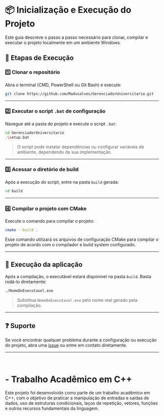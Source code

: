

# 📦 Inicialização e Execução do Projeto

Este guia descreve o passo a passo necessário para clonar, compilar e executar o projeto localmente em um ambiente Windows.

## 🚀 Etapas de Execução

### 1️⃣ Clonar o repositório

Abra o terminal (CMD, PowerShell ou Git Bash) e execute:

```bash
git clone https://github.com/Madusalves/GerenciadorUniversitario.git
```


---

### 2️⃣ Executar o script `.bat` de configuração

Navegue até a pasta do projeto e execute o script `.bat`:

```bash
cd GerenciadorUniversitario
.\setup.bat
```

> O script pode instalar dependências ou configurar variáveis de ambiente, dependendo da sua implementação.

---

### 3️⃣ Acessar o diretório de build

Após a execução do script, entre na pasta `build` gerada:

```bash
cd build
```

---

### 4️⃣ Compilar o projeto com CMake

Execute o comando para compilar o projeto:

```bash
cmake --build .
```

Esse comando utilizará os arquivos de configuração CMake para compilar o projeto de acordo com o compilador e build system configurado.

---

## 🧪 Execução da aplicação

Após a compilação, o executável estará disponível na pasta `build`. Basta rodá-lo diretamente:

```bash
./NomeDoExecutavel.exe
```

> Substitua `NomeDoExecutavel.exe` pelo nome real gerado pela compilação.

---

## ❓ Suporte

Se você encontrar qualquer problema durante a configuração ou execução do projeto, abra uma [issue](https://github.com/seu-usuario/seu-repositorio/issues) ou entre em contato diretamente.

---

<br>





# - Trabalho Acadêmico em C++

Este projeto foi desenvolvido como parte de um trabalho acadêmico em C++, com o objetivo de praticar a manipulação de entradas e saídas de dados, uso de estruturas condicionais, laços de repetição, vetores, funções e outros recursos fundamentais da linguagem.
